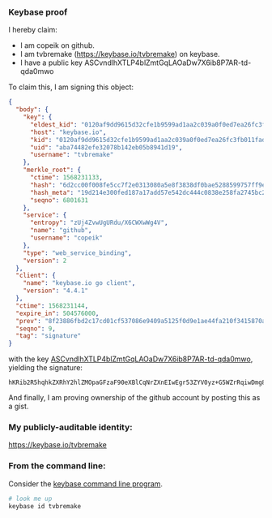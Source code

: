 ### Keybase proof

I hereby claim:

  * I am copeik on github.
  * I am tvbremake (https://keybase.io/tvbremake) on keybase.
  * I have a public key ASCvndlhXTLP4blZmtGqLAOaDw7X6ib8P7AR-td-qda0mwo

To claim this, I am signing this object:

```json
{
  "body": {
    "key": {
      "eldest_kid": "0120af9dd9615d32cfe1b9599ad1aa2c039a0f0ed7ea26fc3fb011fad77ea9d6b49b0a",
      "host": "keybase.io",
      "kid": "0120af9dd9615d32cfe1b9599ad1aa2c039a0f0ed7ea26fc3fb011fad77ea9d6b49b0a",
      "uid": "aba74482efe32078b142eb05b8941d19",
      "username": "tvbremake"
    },
    "merkle_root": {
      "ctime": 1568231133,
      "hash": "6d2cc00f008fe5cc7f2e0313080a5e8f3838df0bae5288599757ff9e9b266dd9919b03846c383c79245ba29450fe535c2f3e5892b7ee05cbe88bd34672e19ba9",
      "hash_meta": "19d214e300fed187a17add57e542dc444c0838e258fa2745bc24d871dfe07dea",
      "seqno": 6801631
    },
    "service": {
      "entropy": "zUj4ZvwUgURdu/X6CWXwWg4V",
      "name": "github",
      "username": "copeik"
    },
    "type": "web_service_binding",
    "version": 2
  },
  "client": {
    "name": "keybase.io go client",
    "version": "4.4.1"
  },
  "ctime": 1568231144,
  "expire_in": 504576000,
  "prev": "8f23886fbd2c17cd01cf537086e9409a5125f0d9e1ae44fa210f3415870a536d",
  "seqno": 9,
  "tag": "signature"
}
```

with the key [ASCvndlhXTLP4blZmtGqLAOaDw7X6ib8P7AR-td-qda0mwo](https://keybase.io/tvbremake), yielding the signature:

```
hKRib2R5hqhkZXRhY2hlZMOpaGFzaF90eXBlCqNrZXnEIwEgr53ZYV0yz+G5WZrRqiwDmg8O1+om/D+wEfrXfqnWtJsKp3BheWxvYWTESpcCCcQgjyOIb70sF80Bz1NwhulAmlEl8NnhrkT6IQ80FYcKU23EIKd2MqxW/hwFxAK0owCCgIJi7ZJFB8bQxH2/rfnvRpXaAgHCo3NpZ8RANNVQCFb3SV3HHoofArNqgDNdmUu/jrCSkqgR99MgZ/2fUF9Uf9mfXVWZy0o76C2x1NNOlHL65rlO7VqlUmpoBqhzaWdfdHlwZSCkaGFzaIKkdHlwZQildmFsdWXEIJ0Ja/Vi5Nb/0nRs8g7Ed7xi82xVYf9JDWlZa1EKeaOco3RhZ80CAqd2ZXJzaW9uAQ==

```

And finally, I am proving ownership of the github account by posting this as a gist.

### My publicly-auditable identity:

https://keybase.io/tvbremake

### From the command line:

Consider the [keybase command line program](https://keybase.io/download).

```bash
# look me up
keybase id tvbremake
```
